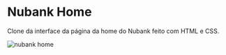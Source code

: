 # Nubank Home
Clone da interface da página da home do Nubank feito com HTML e CSS.

![nubank home](https://user-images.githubusercontent.com/64505863/131543257-a325e65f-8dc5-4fc7-8701-da9a4f01ab8d.gif)
